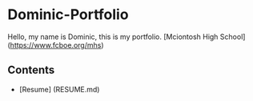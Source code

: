 # Dominic-Portfolio
Hello, my name is Dominic, this is my portfolio.
[Mciontosh High School] (https://www.fcboe.org/mhs)

## Contents
- [Resume] (RESUME.md)

